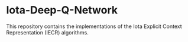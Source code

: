 # Iota-Deep-Q-Network
This repository contains the implementations of the Iota Explicit Context Representation (IECR) algorithms. 
